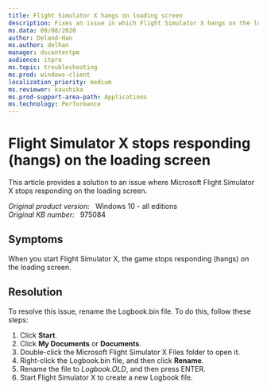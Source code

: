 ```yaml
---
title: Flight Simulator X hangs on loading screen
description: Fixes an issue in which Flight Simulator X hangs on the loading screen.
ms.data: 09/08/2020
author: Deland-Han
ms.author: delhan
manager: dscontentpm
audience: itpro
ms.topic: troubleshooting
ms.prod: windows-client
localization_priority: medium
ms.reviewer: kaushika
ms.prod-support-area-path: Applications
ms.technology: Performance
---
```

# Flight Simulator X stops responding (hangs) on the loading screen

This article provides a solution to an issue where Microsoft Flight Simulator X stops responding on the loading screen.

_Original product version:_ &nbsp; Windows 10 - all editions  
_Original KB number:_ &nbsp; 975084

## Symptoms

When you start Flight Simulator X, the game stops responding (hangs) on the loading screen.

## Resolution

To resolve this issue, rename the Logbook.bin file. To do this, follow these steps:

1. Click **Start**.
2. Click **My Documents** or **Documents**.
3. Double-click the Microsoft Flight Simulator X Files folder to open it.
4. Right-click the Logbook.bin file, and then click **Rename**.
5. Rename the file to *Logbook.OLD*, and then press ENTER.
6. Start Flight Simulator X to create a new Logbook file.
